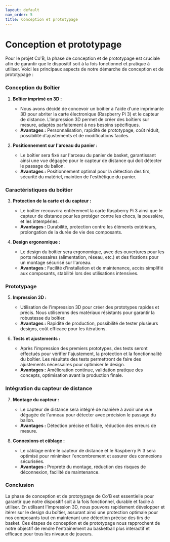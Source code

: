 ```yaml
---
layout: default
nav_order: 5
title: Conception et prototypage
---
```


# Conception et prototypage

Pour le projet Co'B, la phase de conception et de prototypage est cruciale afin de garantir que le dispositif soit à la fois fonctionnel et pratique à utiliser. Voici les principaux aspects de notre démarche de conception et de prototypage :

### Conception du Boîtier

1. **Boîtier imprimé en 3D :**
   - Nous avons décidé de concevoir un boîtier à l'aide d'une imprimante 3D pour abriter la carte électronique (Raspberry Pi 3) et le capteur de distance. L'impression 3D permet de créer des boîtiers sur mesure, adaptés parfaitement à nos besoins spécifiques.
   - **Avantages :** Personnalisation, rapidité de prototypage, coût réduit, possibilité d'ajustements et de modifications faciles.

2. **Positionnement sur l'arceau du panier :**
   - Le boîtier sera fixé sur l'arceau du panier de basket, garantissant ainsi une vue dégagée pour le capteur de distance qui doit détecter le passage du ballon.
   - **Avantages :** Positionnement optimal pour la détection des tirs, sécurité du matériel, maintien de l'esthétique du panier.

### Caractéristiques du boîtier

3. **Protection de la carte et du capteur :**
   - Le boîtier recouvrira entièrement la carte Raspberry Pi 3 ainsi que le capteur de distance pour les protéger contre les chocs, la poussière, et les intempéries.
   - **Avantages :** Durabilité, protection contre les éléments extérieurs, prolongation de la durée de vie des composants.

4. **Design ergonomique :**
   - Le design du boîtier sera ergonomique, avec des ouvertures pour les ports nécessaires (alimentation, réseau, etc.) et des fixations pour un montage sécurisé sur l'arceau.
   - **Avantages :** Facilité d'installation et de maintenance, accès simplifié aux composants, stabilité lors des utilisations intensives.

### Prototypage

5. **Impression 3D :**
   - Utilisation de l'impression 3D pour créer des prototypes rapides et précis. Nous utiliserons des matériaux résistants pour garantir la robustesse du boîtier.
   - **Avantages :** Rapidité de production, possibilité de tester plusieurs designs, coût efficace pour les itérations.

6. **Tests et ajustements :**
   - Après l'impression des premiers prototypes, des tests seront effectués pour vérifier l'ajustement, la protection et la fonctionnalité du boîtier. Les résultats des tests permettront de faire des ajustements nécessaires pour optimiser le design.
   - **Avantages :** Amélioration continue, validation pratique des concepts, optimisation avant la production finale.

### Intégration du capteur de distance

7. **Montage du capteur :**
   - Le capteur de distance sera intégré de manière à avoir une vue dégagée de l'anneau pour détecter avec précision le passage du ballon.
   - **Avantages :** Détection précise et fiable, réduction des erreurs de mesure.

8. **Connexions et câblage :**
   - Le câblage entre le capteur de distance et le Raspberry Pi 3 sera optimisé pour minimiser l'encombrement et assurer des connexions sécurisées.
   - **Avantages :** Propreté du montage, réduction des risques de déconnexion, facilité de maintenance.

### Conclusion

La phase de conception et de prototypage de Co'B est essentielle pour garantir que notre dispositif soit à la fois fonctionnel, durable et facile à utiliser. En utilisant l'impression 3D, nous pouvons rapidement développer et itérer sur le design du boîtier, assurant ainsi une protection optimale pour nos composants tout en maintenant une détection précise des tirs de basket. Ces étapes de conception et de prototypage nous rapprochent de notre objectif de rendre l'entraînement au basketball plus interactif et efficace pour tous les niveaux de joueurs.
